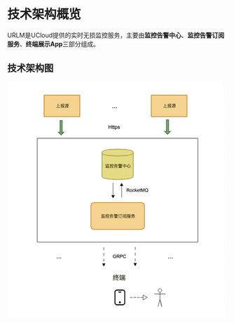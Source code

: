 # 技术架构概览

URLM是UCloud提供的实时无损监控服务，主要由**监控告警中心**、**监控告警订阅服务**、**终端展示App**三部分组成。

## 技术架构图

![](/images/1628840542503.png)